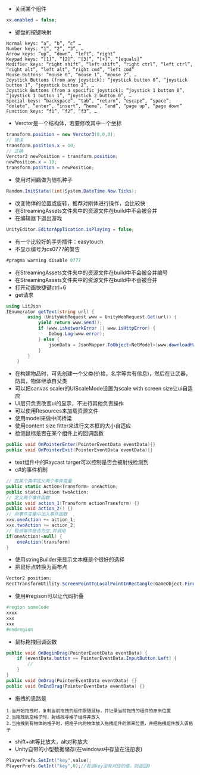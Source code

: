 - 关闭某个组件
```c#
xx.enabled = false;
```
- 键盘的按键映射
```
Normal keys: “a”, “b”, “c” …
Number keys: “1”, “2”, “3”, …
Arrow keys: “up”, “down”, “left”, “right”
Keypad keys: “[1]”, “[2]”, “[3]”, “[+]”, “[equals]”
Modifier keys: “right shift”, “left shift”, “right ctrl”, “left ctrl”, “right alt”, “left alt”, “right cmd”, “left cmd”
Mouse Buttons: “mouse 0”, “mouse 1”, “mouse 2”, …
Joystick Buttons (from any joystick): “joystick button 0”, “joystick button 1”, “joystick button 2”, …
Joystick Buttons (from a specific joystick): “joystick 1 button 0”, “joystick 1 button 1”, “joystick 2 button 0”, …
Special keys: “backspace”, “tab”, “return”, “escape”, “space”, “delete”, “enter”, “insert”, “home”, “end”, “page up”, “page down”
Function keys: “f1”, “f2”, “f3”, …
```
- Verctor是一个结构体，若要修改其中一个坐标
```c#
transform.position = new Verctor3(0,0,0);
// 错误
transform.position.x = 10;
// 正确
Verctor3 newPosition = transform.position;
newPosition.x = 10;
transform.position = newPosition;

```
- 使用时间戳做为随机种子
```c#
Random.InitState((int)System.DateTime.Now.Ticks);
```
- 改变物体的位置或旋转，推荐对刚体进行操作，会比较快
- 在StreamingAssets文件夹中的资源文件在build中不会被合并
- 在编辑器下退出游戏
```c#
UnityEditor.EditorApplication.isPlaying = false;
```
- 有一个比较好的手势插件：easytouch
- 不显示编号为cs0777的警告
```c#
#pragma warning disable 0777
```

- 在StreamingAssets文件夹中的资源文件在build中不会被合并编号
- 在StreamingAssets文件夹中的资源文件在build中不会被合并
- 打开动画快捷键ctrl+6
- get请求
```c#
using LitJson
IEnumerator getText(string url) {
		using (UnityWebRequest www = UnityWebRequest.Get(url)) {
			yield return www.Send();
			if (www.isNetworkError || www.isHttpError) {
				Debug.Log(www.error);
			} else {
				jsonData = JsonMapper.ToObject<NetModel>(www.downloadHandler.text);
			}
		}
	}
```
- 在构建物品时，可先创建一个父类(价格，名字等共有信息)，然后在让武器，防具，物体继承自父类
- 可以把canvas scaler的UIScaleMode设置为scale with screen size让ui自适应
- UI层只负责改变ui的显示，不进行其他负责操作
- 可以使用Resources来加载资源文件
- 使用model来做中间桥梁
- 使用content size fitter来进行文本框的大小自适应
- 检测鼠标是否在某个组件上的回调函数
```c#
public void OnPointerEnter(PointerEventData eventData){}
public void OnPointerExit(PointerEventData eventData){}
```
- text组件中的Raycast targer可以控制是否会被射线检测到
- c#的事件机制
```c#
// 在某个类中定义两个事件变量
public static Action<Transform> oneAction;
public statci Action twoAction;
// 定义两个事件函数
public void action_1(Transform actionTransform) {}
public void action_2() {}
// 向事件变量中加入事件函数
xxx.oneAction += action_1;
xxx.twoAction += action_2;
// 检测事件是否为空,并调用
if(oneAction!=null) {
    oneAction(transform)
}
```
- 使用stringBuilder来显示文本框是个很好的选择
- 把鼠标点转换为画布点
```c#
Vector2 position;
RectTransformUtility.ScreenPointToLocalPointInRectangle(GameObject.Find("Canvas").transform as RectTransform,Input.mousePosition,null,out position);
```
- 使用#regison可以让代码折叠
```c#
#region someCode
xxxx
xxx
xxx
#endregion
```
- 鼠标拖拽回调函数
```c#
public void OnBeginDrag(PointerEventData eventData) {
    if (eventData.button == PointerEventData.InputButton.Left) {
    	//
    }
}
public void OnDrag(PointerEventData eventData) {}
public void OnEndDrag(PointerEventData eventData) {}
```
- 拖拽的思路是
```
1.当开始拖拽时，复制当前拖拽的组件跟随鼠标，并记录当前拖拽的组件的原来位置
2.当拖拽到空格子时，射线找寻格子组件并放入
3.当拖拽到有物体的格子时，把格子内的物体放入拖拽组件的原来位置，并把拖拽组件放入该格子
```
- shift+alt等比放大，alt对称放大
- Unity自带的小型数据储存(在windows中存放在注册表)
```c#
PlayerPrefs.SetInt("key",value);
PlayerPrefs.GetInt("key",0);//若该key没有对应的值，则返回0
```
